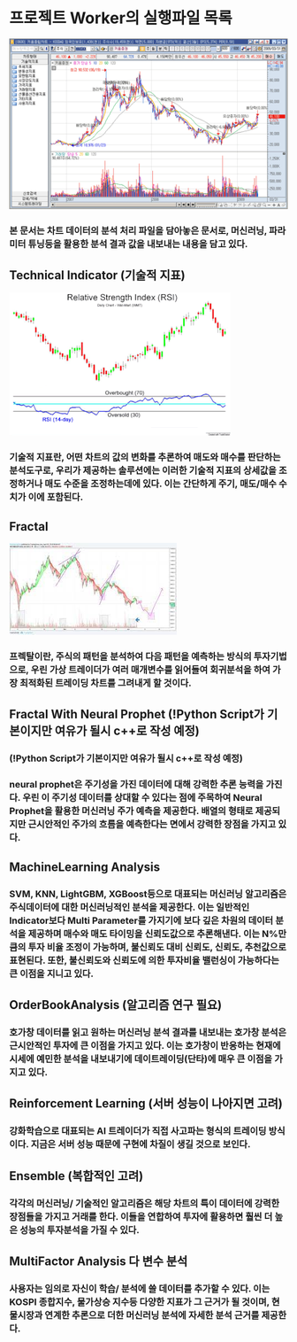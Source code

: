 # 프로젝트 Worker의 실행파일 목록
<img src="./src/chart.jpg">

### 본 문서는 차트 데이터의 분석 처리 파일을 담아놓은 문서로, 머신러닝, 파라미터 튜닝등을 활용한 분석 결과 값을 내보내는 내용을 담고 있다. 

## Technical Indicator (기술적 지표)
<img src="./src/RSI.jpg">

### 기술적 지표란, 어떤 차트의 값의 변화를 추론하여 매도와 매수를 판단하는 분석도구로, 우리가 제공하는 솔루션에는 이러한 기술적 지표의 상세값을 조정하거나 매도 수준을 조정하는데에 있다. 이는 간단하게 주기, 매도/매수 수치가 이에 포함된다.

## Fractal
<img src="./src/Fractal.jpg">

### 프렉탈이란, 주식의 패턴을 분석하여 다음 패턴을 예측하는 방식의 투자기법으로, 우린 가상 트레이더가 여러 매개변수를 읽어들여 회귀분석을 하여 가장 최적화된 트레이딩 차트를 그려내게 할 것이다.

## Fractal With Neural Prophet (!Python Script가 기본이지만 여유가 될시 c++로 작성 예정)  
### (!Python Script가 기본이지만 여유가 될시 c++로 작성 예정) 

### neural prophet은 주기성을 가진 데이터에 대해 강력한 추론 능력을 가진다. 우린 이 주기성 데이터를 상대할 수  있다는 점에 주목하여 Neural Prophet을 활용한 머신러닝 주가 예측을 제공한다. 배열의 형태로 제공되지만 근시안적인 주가의 흐름을 예측한다는 면에서 강력한 장점을 가지고 있다.

## MachineLearning Analysis

### SVM, KNN, LightGBM, XGBoost등으로 대표되는 머신러닝 알고리즘은 주식데이터에 대한 머신러닝적인 분석을 제공한다. 이는 일반적인 Indicator보다 Multi Parameter를 가지기에 보다 깊은 차원의 데이터 분석을 제공하며 매수와 매도 타이밍을 신뢰도값으로 추론해낸다. 이는 N%만큼의 투자 비율 조정이 가능하며, 불신뢰도 대비 신뢰도, 신뢰도, 추천값으로 표현된다. 또한, 불신뢰도와 신뢰도에 의한 투자비율 밸런싱이 가능하다는 큰 이점을 지니고 있다.


## OrderBookAnalysis (알고리즘 연구 필요)

### 호가창 데이터를 읽고 원하는 머신러닝 분석 결과를 내보내는 호가창 분석은 근시안적인 투자에 큰 이점을 가지고 있다. 이는 호가창이 반응하는 현재에 시세에 예민한 분석을 내보내기에 데이트레이딩(단타)에 매우 큰 이점을 가지고 있다.


## Reinforcement Learning (서버 성능이 나아지면 고려)

### 강화학습으로 대표되는 AI 트레이더가 직접 사고파는 형식의 트레이딩 방식이다. 지금은 서버 성능 때문에 구현에 차질이 생길 것으로 보인다.

## Ensemble (복합적인 고려)

### 각각의 머신러닝/ 기술적인 알고리즘은 해당 차트의 특이 데이터에 강력한 장점들을 가지고 거래를 한다. 이들을 연합하여 투자에 활용하면 훨씬 더 높은 성능의 투자분석을 가질 수 있다.

## MultiFactor Analysis 다 변수 분석

### 사용자는 임의로 자신이 학습/ 분석에 쓸 데이터를 추가할 수 있다. 이는 KOSPI 종합지수, 물가상승 지수등 다양한 지표가 그 근거가 될 것이며, 현물시장과 연계한 추론으로 더한 머신러닝 분석에 자세한 분석 근거를 제공한다.
